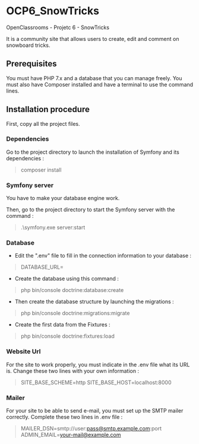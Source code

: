 # OCP6_SnowTricks
OpenClassrooms - Projetc 6 - SnowTricks

It is a community site that allows users to create, edit and comment on snowboard tricks.

## Prerequisites

You must have PHP 7.x and a database that you can manage freely. You must also have Composer installed and have a terminal to use the command lines.


## Installation procedure

First, copy all the project files.

### Dependencies

Go to the project directory to launch the installation of Symfony and its dependencies :
> composer install


### Symfony server

You have to make your database engine work.

Then, go to the project directory to start the Symfony server with the command :
> .\symfony.exe server:start


### Database

* Edit the ".env" file to fill in the connection information to your database :
> DATABASE_URL=

* Create the database using this command :
> php bin/console doctrine:database:create

* Then create the database structure by launching the migrations :
> php bin/console doctrine:migrations:migrate

* Create the first data from the Fixtures :
> php bin/console doctrine:fixtures:load


### Website Url

For the site to work properly, you must indicate in the .env file what its URL is. Change these two lines with your own information :

> SITE_BASE_SCHEME=http
> SITE_BASE_HOST=localhost:8000


### Mailer

For your site to be able to send e-mail, you must set up the SMTP mailer correctly.
Complete these two lines in .env file :
> MAILER_DSN=smtp://user:pass@smtp.example.com:port
> ADMIN_EMAIL=your-mail@example.com